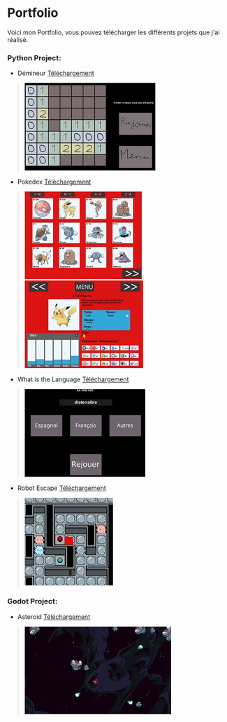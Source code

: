 # Portfolio
Voici mon Portfolio, vous pouvez télécharger les différents projets que j'ai réalisé.

### Python Project:
- Démineur [Téléchargement](https://github.com/Nathan-GUYARD/)
> ![](/asset/img/demineur.jpeg)
- Pokedex [Téléchargement](https://youtu.be/dQw4w9WgXcQ?si=zKPJcP0DgTZa9_YQ)
> ![](/asset/img/pokedex1.jpeg) ![](/asset/img/pokedex2.jpeg)
- What is the Language [Téléchargement](https://github.com/Nathan-GUYARD/)
> ![](/asset/img/WITL.jpeg)
- Robot Escape [Téléchargement](https://github.com/Nathan-GUYARD/)
> ![](/asset/img/robot_escape.jpeg)

### Godot Project:
- Asteroid [Téléchargement](https://github.com/Nathan-GUYARD/)
> ![](/asset/img/asteroid.jpeg)
